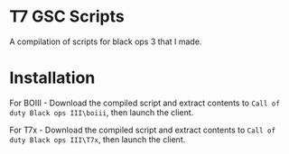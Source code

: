 # T7 GSC Scripts
A compilation of scripts for black ops 3 that I made.

# Installation
For BOIII - Download the compiled script and extract contents to `Call of duty Black ops III\boiii`, then launch the client.

For T7x - Download the compiled script and extract contents to `Call of duty Black ops III\T7x`, then launch the client.
